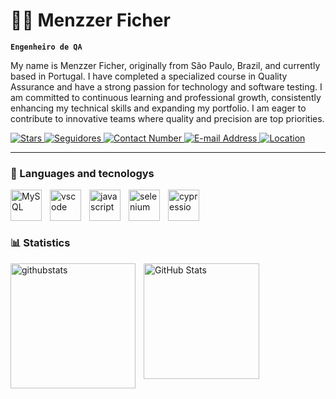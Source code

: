 # 👨‍💻 Menzzer Ficher

**`Engenheiro de QA`**

My name is Menzzer Ficher, originally from São Paulo, Brazil, and currently based in Portugal. I have completed a specialized course in Quality Assurance and have a strong passion for technology and software testing. I am committed to continuous learning and professional growth, consistently enhancing my technical skills and expanding my portfolio. I am eager to contribute to innovative teams where quality and precision are top priorities.

 <a href="https://github.com/MenzzerFicher?tab=repositories&sort=stargazers">
        <img 
            alt="Stars" 
            title="Total stars of GitHub" 
            src="https://custom-icon-badges.demolab.com/github/stars/MenzzerFicher?color=55960c&style=for-the-badge&labelColor=488207&logo=star&label=Stars"
        />
    </a>
     <a href="https://github.com/MenzzerFicher?tab=followers">
        <img S
            alt="Seguidores" 
            title="Me siga no GitHub" 
            src="https://custom-icon-badges.demolab.com/github/followers/MenzzerFicher?color=236ad3&labelColor=1155ba&style=for-the-badge&logo=github&label=Seguidores&logoColor=white"
        />
    </a>
    <a href="#">
        <img
    alt="Contact Number"
    title="Telefone para contato"
    src="https://custom-icon-badges.demolab.com/badge/+351--000--000--000-orange?style=for-the-badge&logo=phone&logoColor=white&label=Contato"
        />
        <a href="mailto:email@example.com">
  <img
    alt="E-mail Address"
    title="Enviar e-mail"
    src="https://custom-icon-badges.demolab.com/badge/email-example%40mail.com-blue?style=for-the-badge&logo=gmail&logoColor=white&label=E-mail"
        />
   <a href="#">
  <img
    alt="Location"
    title="Localização: Braga, Portugal"
    src="https://custom-icon-badges.demolab.com/badge/BRAGA%20PT-purple?style=for-the-badge&logo=location&logoColor=white&label=LOCATION&labelColor=4b5563"
  />
</a>

---

### 🤖 Languages and tecnologys


<img
    align="left" 
    alt="MySQL" 
    title="MySQL"
    width="50px" 
    style="padding-right: 10px;" 
    src="https://cdn.jsdelivr.net/gh/devicons/devicon@latest/icons/mysql/mysql-original.svg" 
/>
        
<img 
    align="left" 
    alt="vscode" 
    title="vscode"
    width="50px" 
    style="padding-right: 10px;"
    src="https://cdn.jsdelivr.net/gh/devicons/devicon@latest/icons/vscode/vscode-original.svg" 
/>


<img 
    align="left" 
    alt="javascript" 
    title="javascript"
    width="50px" 
    style="padding-right: 10px;"
    src="https://cdn.jsdelivr.net/gh/devicons/devicon@latest/icons/javascript/javascript-original.svg" 
/>


<img 
    align="left" 
    alt="selenium" 
    title="selenium"
    width="50px" 
    style="padding-right: 10px;"
    src="https://cdn.jsdelivr.net/gh/devicons/devicon@latest/icons/selenium/selenium-original.svg" 
/>


<img 
    align="left" 
    alt="cypressio" 
    title="cypressyo"
    width="50px" 
    style="padding-right: 10px;"
    src="https://cdn.jsdelivr.net/gh/devicons/devicon@latest/icons/cypressio/cypressio-original.svg" 
/>

<br/>
<br/>
<br/>

### 📊 Statistics

<img 
    align="left" 
    alt="githubstats" 
    height="200" 
    style="padding-right: 10px;"
    src="https://github-readme-stats.vercel.app/api?username=MenzzerFicher&show_icons=true&theme=dark"
/>

<img 
      align="left" 
      alt="GitHub Stats" 
      height="185" 
      src="https://github-readme-stats.vercel.app/api/top-langs/?username=MenzzerFicher&theme=dark&layout=compact&custom_title=Technologies&langs_count=9" 
  />
